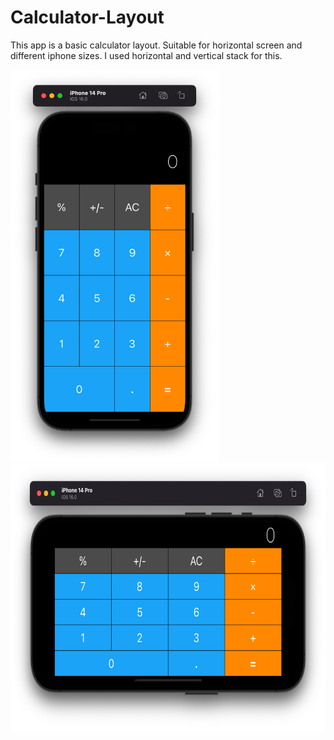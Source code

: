 # Calculator-Layout
This app is a basic calculator layout. Suitable for horizontal screen and different iphone sizes. I used horizontal and vertical stack for this.
<p float="left">
<img width="333" src="/Udemy-Dr.Angela_Yu/Projects/007-Calculator-Layout/Screenshots/ss1.png">
<img height="429" src="/Udemy-Dr.Angela_Yu/Projects/007-Calculator-Layout/Screenshots/ss2.png">
</p>


